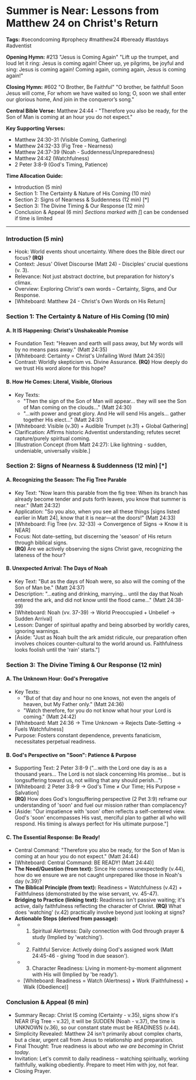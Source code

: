 # Summer is Near: Lessons from Matthew 24 on Christ's Return

**Tags:** #secondcoming #prophecy #matthew24 #beready #lastdays #adventist

**Opening Hymn:** #213 "Jesus is Coming Again"
"Lift up the trumpet, and loud let it ring: Jesus is coming again! Cheer up, ye pilgrims, be joyful and sing: Jesus is coming again! Coming again, coming again, Jesus is coming again!"

**Closing Hymn:** #602 "O Brother, Be Faithful"
"O brother, be faithful! Soon Jesus will come, For whom we have waited so long; O, soon we shall enter our glorious home, And join in the conqueror’s song."

**Central Bible Verse:** Matthew 24:44 - "Therefore you also be ready, for the Son of Man is coming at an hour you do not expect."

**Key Supporting Verses:**
*   Matthew 24:30-31 (Visible Coming, Gathering)
*   Matthew 24:32-33 (Fig Tree - Nearness)
*   Matthew 24:37-39 (Noah - Suddenness/Unpreparedness)
*   Matthew 24:42 (Watchfulness)
*   2 Peter 3:8-9 (God's Timing, Patience)

**Time Allocation Guide:**
- Introduction (5 min)
- Section 1: The Certainty & Nature of His Coming (10 min)
- Section 2: Signs of Nearness & Suddenness (12 min) [*]
- Section 3: The Divine Timing & Our Response (12 min)
- Conclusion & Appeal (6 min)
*Sections marked with [*] can be condensed if time is limited

---

### Introduction (5 min)

-   Hook: World events shout uncertainty. Where does the Bible direct our focus? **(RQ)**
-   Context: Jesus' Olivet Discourse (Matt 24) - Disciples' crucial questions (v. 3).
-   Relevance: Not just abstract doctrine, but preparation for history's climax.
-   Overview: Exploring Christ's own words – Certainty, Signs, and Our Response.
-   [Whiteboard: Matthew 24 - Christ's Own Words on His Return]

### Section 1: The Certainty & Nature of His Coming (10 min)

#### A. It IS Happening: Christ's Unshakeable Promise
-   Foundation Text: "Heaven and earth will pass away, but My words will by no means pass away." (Matt 24:35)
-   [Whiteboard: Certainty = Christ's Unfailing Word (Matt 24:35)]
-   Contrast: Worldly skepticism vs. Divine Assurance. **(RQ)** How deeply do we trust His word alone for this hope?

#### B. How He Comes: Literal, Visible, Glorious
-   Key Texts: 
    -   "Then the sign of the Son of Man will appear... they will see the Son of Man coming on the clouds..." (Matt 24:30)
    -   "...with power and great glory. And He will send His angels... gather together His elect..." (Matt 24:31)
-   [Whiteboard: Visible (v.30) + Audible Trumpet (v.31) + Global Gathering]
-   Clarification: Affirms historic Adventist understanding; refutes secret rapture/purely spiritual coming.
-   [Illustration Concept (from Matt 24:27): Like lightning - sudden, undeniable, universally visible.]

### Section 2: Signs of Nearness & Suddenness (12 min) [*]

#### A. Recognizing the Season: The Fig Tree Parable
-   Key Text: "Now learn this parable from the fig tree: When its branch has already become tender and puts forth leaves, you know that summer is near." (Matt 24:32)
-   Application: "So you also, when you see all these things [signs listed earlier in Matt 24], know that it is near—at the doors!" (Matt 24:33)
-   [Whiteboard: Fig Tree (vv. 32-33) -> Convergence of Signs -> Know it is NEAR]
-   Focus: Not date-setting, but discerning the 'season' of His return through biblical signs.
-   **(RQ)** Are we actively observing the signs Christ gave, recognizing the lateness of the hour?

#### B. Unexpected Arrival: The Days of Noah
-   Key Text: "But as the days of Noah were, so also will the coming of the Son of Man be." (Matt 24:37)
-   Description: "...eating and drinking, marrying... until the day that Noah entered the ark, and did not know until the flood came..." (Matt 24:38-39)
-   [Whiteboard: Noah (vv. 37-39) -> World Preoccupied + Unbelief -> Sudden Arrival]
-   Lesson: Danger of spiritual apathy and being absorbed by worldly cares, ignoring warnings.
-   [Aside: "Just as Noah built the ark amidst ridicule, our preparation often involves choices counter-cultural to the world around us. Faithfulness looks foolish until the 'rain' starts."]

### Section 3: The Divine Timing & Our Response (12 min)

#### A. The Unknown Hour: God's Prerogative
-   Key Texts:
    -   "But of that day and hour no one knows, not even the angels of heaven, but My Father only." (Matt 24:36)
    -   "Watch therefore, for you do not know what hour your Lord is coming." (Matt 24:42)
-   [Whiteboard: Matt 24:36 -> Time Unknown -> Rejects Date-Setting -> Fuels Watchfulness]
-   Purpose: Fosters constant dependence, prevents fanaticism, necessitates perpetual readiness.

#### B. God's Perspective on "Soon": Patience & Purpose
-   Supporting Text: 2 Peter 3:8-9 ("...with the Lord one day is as a thousand years... The Lord is not slack concerning His promise... but is longsuffering toward us, not willing that any should perish...")
-   [Whiteboard: 2 Peter 3:8-9 -> God's Time ≠ Our Time; His Purpose = Salvation]
-   **(RQ)** How does God's longsuffering perspective (2 Pet 3:9) reframe our understanding of 'soon' and fuel our mission rather than complacency?
-   [Aside: "Our impatience with 'soon' often reflects a self-centered view. God's 'soon' encompasses His vast, merciful plan to gather all who will respond. His timing is always perfect for His ultimate purpose."]

#### C. The Essential Response: Be Ready!
-   Central Command: "Therefore you also be ready, for the Son of Man is coming at an hour you do not expect." (Matt 24:44)
-   [Whiteboard: Central Command: BE READY! (Matt 24:44)]
-   **The Need/Question (from text):** Since He comes unexpectedly (v.44), how do we ensure we are not caught unprepared like those in Noah's day (v.39)?
-   **The Biblical Principle (from text):** Readiness = Watchfulness (v.42) + Faithfulness (demonstrated by the wise servant, vv. 45-47).
-   **Bridging to Practice (linking text):** Readiness isn't passive waiting; it's active, daily faithfulness reflecting the character of Christ. **(RQ)** What does 'watching' (v.42) practically involve beyond just looking at signs?
-   **Actionable Steps (derived from passage):**
    *   1. Spiritual Alertness: Daily connection with God through prayer & study (Implied by 'watching').
    *   2. Faithful Service: Actively doing God's assigned work (Matt 24:45-46 - giving 'food in due season').
    *   3. Character Readiness: Living in moment-by-moment alignment with His will (Implied by 'be ready').
    *   [Whiteboard: Readiness = Watch (Alertness) + Work (Faithfulness) + Walk (Obedience)]

### Conclusion & Appeal (6 min)

-   Summary Recap: Christ IS coming (Certainty - v.35), signs show it's NEAR (Fig Tree - v.32), it will be SUDDEN (Noah - v.37), the time is UNKNOWN (v.36), so our constant state must be READINESS (v.44).
-   Simplicity Revealed: Matthew 24 isn't primarily about complex charts, but a clear, urgent call from Jesus to relationship and preparation.
-   Final Thought: True readiness is about *who we are becoming* in Christ *today*.
-   Invitation: Let's commit to daily readiness – watching spiritually, working faithfully, walking obediently. Prepare to meet Him with joy, not fear.
-   Closing Prayer.